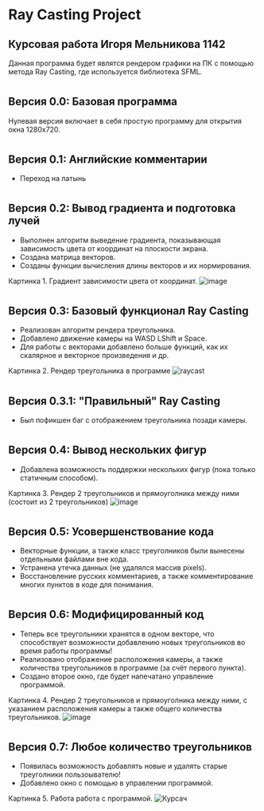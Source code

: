 # Ray Casting Project
## Курсовая работа Игоря Мельникова 1142
Данная программа будет являтся рендером графики на ПК с помощью метода Ray Casting, где используется библиотека SFML.

#
## Версия 0.0: Базовая программа
Нулевая версия включает в себя простую программу для открытия окна 1280x720.

#
## Версия 0.1: Английские комментарии
- Переход на латынь

#
## Версия 0.2: Вывод градиента и подготовка лучей
- Выполнен алгоритм выведение градиента, показывающая зависимость цвета от координат на плоскости экрана.
- Создана матрица векторов.
- Созданы функции вычисления длины векторов и их нормирования.

Картинка 1. Градиент зависимости цвета от координат. 
![image](https://user-images.githubusercontent.com/68777353/162453295-7d37e82a-194e-45e4-93d8-44866831c61d.png)

 #
 ## Версия 0.3: Базовый функционал Ray Casting
 - Реализован алгоритм рендера треугольника.
 - Добавлено движение камеры на WASD LShift и Space.
 - Для работы с векторами добавлено больше функций, как их скалярное и векторное произведения и др.

Картинка 2. Рендер треугольника в программе
![raycast](https://user-images.githubusercontent.com/68777353/167572396-ea7efa12-fd6f-48c4-aee1-cea327de003a.gif)

#
## Версия 0.3.1: "Правильный" Ray Casting
- Был пофикшен баг с отображением треугольника позади камеры.

#
## Версия 0.4: Вывод нескольких фигур
- Добавлена возможность поддержки нескольких фигур (пока только статичным способом).

Картинка 3. Рендер 2 треугольников и прямоуголника между ними (состоит из 2 треугольников)
![image](https://user-images.githubusercontent.com/68777353/167726958-19293940-8572-4df1-8c05-d7ca85d7b1c0.png)

#
## Версия 0.5: Усовершенствование кода
- Векторные функции, а также класс треуголников были вынесены отдельными файлами вне кода.
- Устранена утечка данных (не удалялся массив pixels).
- Восстановление русских комментариев, а также комментирование многих пунктов в коде для понимания.

#
## Версия 0.6: Модифицированный код
- Теперь все треугольники хранятся в одном векторе, что способствует возможности добавлению новых треугольников во время работы программы!
- Реализовано отображение расположения камеры, а также количества треугольников в программе (за счёт первого пункта).
- Создано второе окно, где будет напечатано управление программой.

Картинка 4. Рендер 2 треугольников и прямоуголника между ними, с указанием расположения камеры а также общего количества треугольников.
![image](https://user-images.githubusercontent.com/68777353/169150737-81079b4e-9d3f-425d-a54f-64b870ae0cb5.png)

#
## Версия 0.7: Любое количество треугольников
- Появилась возможность добавлять новые и удалять старые треуголники пользоывателю!
- Добавлено окно с помощью в управлении программой.

Картинка 5. Работа работа с программой.
![Курсач](https://user-images.githubusercontent.com/68777353/169506487-827e7675-0511-4778-9d0a-048c55cc9f65.gif)

